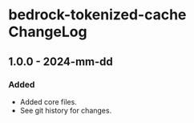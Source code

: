 # bedrock-tokenized-cache ChangeLog

## 1.0.0 - 2024-mm-dd

### Added
- Added core files.
- See git history for changes.
